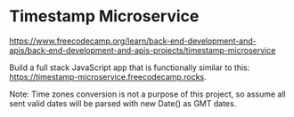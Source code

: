 # Timestamp Microservice
https://www.freecodecamp.org/learn/back-end-development-and-apis/back-end-development-and-apis-projects/timestamp-microservice

Build a full stack JavaScript app that is functionally similar to this: https://timestamp-microservice.freecodecamp.rocks.

Note: Time zones conversion is not a purpose of this project, so assume all sent valid dates will be parsed with new Date() as GMT dates.

